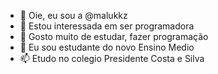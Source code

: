 - 👋 Oie, eu sou a @malukkz
- 👀  Estou interessada em ser programadora
- 🌱  Gosto muito de estudar, fazer programação
- 💞️  Eu sou estudante do novo Ensino Medio
- 📫  Etudo no colegio Presidente Costa e Silva
<!---
malukkz/malukkz is a ✨ special ✨ repository because its `README.md` (this file) appears on your GitHub profile.
You can click the Preview link to take a look at your changes.
--->
